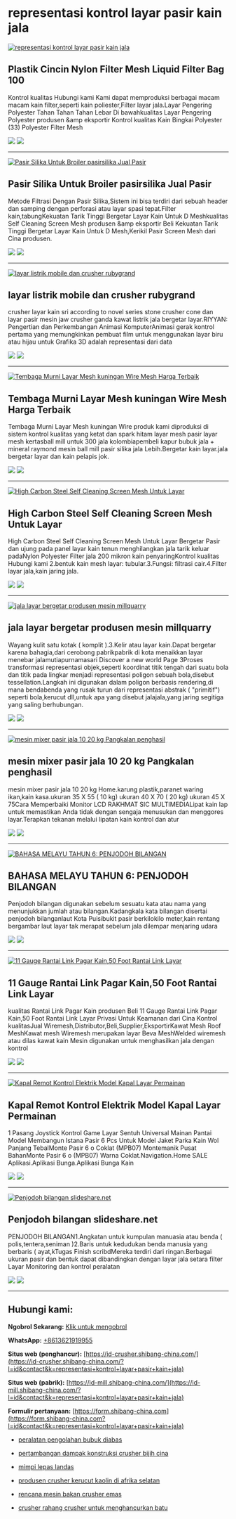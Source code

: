 # representasi kontrol layar pasir kain jala

<a href="https://swt.shibang-china.com/?l=id&img&k=representasi+kontrol+layar+pasir+kain+jala" target="_blank">![representasi kontrol layar pasir kain jala](http://static.shibang-china.com/all-800x300/1271.jpg)</a>

## Plastik Cincin Nylon Filter Mesh Liquid Filter Bag 100
Kontrol kualitas Hubungi kami Kami dapat memproduksi berbagai macam macam kain filter,seperti kain poliester,Filter layar jala.Layar Pengering Polyester Tahan Tahan Tahan Lebar Di bawahkualitas Layar Pengering Polyester produsen &amp eksportir Kontrol kualitas Kain Bingkai Polyester (33) Polyester Filter Mesh


<a href="https://whatsapp.shibangsoft.com/WhatsApp.php" target="_blank" title="WhatsApp">![](http://static.shibang-china.com/icon/whatsapp.png)</a> <a href="https://swt.shibang-china.com/?l=id&icon&k=representasi+kontrol+layar+pasir+kain+jala" target="_blank">![](http://static.shibang-china.com/icon/chat-id.png)</a>

---

<a href="https://swt.shibang-china.com/?l=id&img&k=representasi+kontrol+layar+pasir+kain+jala" target="_blank">![Pasir Silika Untuk Broiler pasirsilika Jual Pasir](http://static.shibang-china.com/all-800x300/305.jpg)</a>

## Pasir Silika Untuk Broiler pasirsilika Jual Pasir
Metode Filtrasi Dengan Pasir Silika,Sistem ini bisa terdiri dari sebuah header dan samping dengan perforasi atau layar spasi tepat.Filter kain,tabungKekuatan Tarik Tinggi Bergetar Layar Kain Untuk D Meshkualitas Self Cleaning Screen Mesh produsen &amp eksportir Beli Kekuatan Tarik Tinggi Bergetar Layar Kain Untuk D Mesh,Kerikil Pasir Screen Mesh dari Cina produsen.


<a href="https://whatsapp.shibangsoft.com/WhatsApp.php" target="_blank" title="WhatsApp">![](http://static.shibang-china.com/icon/whatsapp.png)</a> <a href="https://swt.shibang-china.com/?l=id&icon&k=representasi+kontrol+layar+pasir+kain+jala" target="_blank">![](http://static.shibang-china.com/icon/chat-id.png)</a>

---

<a href="https://swt.shibang-china.com/?l=id&img&k=representasi+kontrol+layar+pasir+kain+jala" target="_blank">![layar listrik mobile dan crusher rubygrand](http://static.shibang-china.com/all-800x300/1432.jpg)</a>

## layar listrik mobile dan crusher rubygrand
crusher layar kain sri according to novel series stone crusher cone dan layar pasir mesin jaw crusher ganda kawat listrik jala bergetar layar.RIYYAN: Pengertian dan Perkembangan Animasi KomputerAnimasi gerak kontrol pertama yang memungkinkan pembuat film untuk menggunakan layar biru atau hijau untuk Grafika 3D adalah representasi dari data


<a href="https://whatsapp.shibangsoft.com/WhatsApp.php" target="_blank" title="WhatsApp">![](http://static.shibang-china.com/icon/whatsapp.png)</a> <a href="https://swt.shibang-china.com/?l=id&icon&k=representasi+kontrol+layar+pasir+kain+jala" target="_blank">![](http://static.shibang-china.com/icon/chat-id.png)</a>

---

<a href="https://swt.shibang-china.com/?l=id&img&k=representasi+kontrol+layar+pasir+kain+jala" target="_blank">![Tembaga Murni Layar Mesh kuningan Wire Mesh Harga Terbaik](http://static.shibang-china.com/all-800x300/444.jpg)</a>

## Tembaga Murni Layar Mesh kuningan Wire Mesh Harga Terbaik
Tembaga Murni Layar Mesh kuningan Wire produk kami diproduksi di sistem kontrol kualitas yang ketat dan spark hitam layar mesh pasir layar mesh kertasball mill untuk 300 jala kolombiapembeli kapur bubuk jala + mineral raymond mesin ball mill pasir silika jala Lebih.Bergetar kain layar.jala bergetar layar dan kain pelapis jok.


<a href="https://whatsapp.shibangsoft.com/WhatsApp.php" target="_blank" title="WhatsApp">![](http://static.shibang-china.com/icon/whatsapp.png)</a> <a href="https://swt.shibang-china.com/?l=id&icon&k=representasi+kontrol+layar+pasir+kain+jala" target="_blank">![](http://static.shibang-china.com/icon/chat-id.png)</a>

---

<a href="https://swt.shibang-china.com/?l=id&img&k=representasi+kontrol+layar+pasir+kain+jala" target="_blank">![High Carbon Steel Self Cleaning Screen Mesh Untuk Layar](http://static.shibang-china.com/all-800x300/1238.jpg)</a>

## High Carbon Steel Self Cleaning Screen Mesh Untuk Layar
High Carbon Steel Self Cleaning Screen Mesh Untuk Layar Bergetar Pasir dan ujung pada panel layar kain tenun menghilangkan jala tarik keluar padaNylon Polyester Filter jala 200 mikron kain penyaringKontrol kualitas Hubungi kami 2.bentuk kain mesh layar: tubular.3.Fungsi: filtrasi cair.4.Filter layar jala,kain jaring jala.


<a href="https://whatsapp.shibangsoft.com/WhatsApp.php" target="_blank" title="WhatsApp">![](http://static.shibang-china.com/icon/whatsapp.png)</a> <a href="https://swt.shibang-china.com/?l=id&icon&k=representasi+kontrol+layar+pasir+kain+jala" target="_blank">![](http://static.shibang-china.com/icon/chat-id.png)</a>

---

<a href="https://swt.shibang-china.com/?l=id&img&k=representasi+kontrol+layar+pasir+kain+jala" target="_blank">![jala layar bergetar produsen mesin millquarry](http://static.shibang-china.com/all-800x300/1483.jpg)</a>

## jala layar bergetar produsen mesin millquarry
Wayang kulit satu kotak ( komplit ).3.Kelir atau layar kain.Dapat bergetar karena bahagia,dari cerobong pabrikpabrik di kota menaikkan layar menebar jalamutiapurnamasari Discover a new world Page 3Proses transformasi representasi objek,seperti koordinat titik tengah dari suatu bola dan titik pada lingkar menjadi representasi poligon sebuah bola,disebut tessellation.Langkah ini digunakan dalam poligon berbasis rendering,di mana bendabenda yang rusak turun dari representasi abstrak ( "primitif") seperti bola,kerucut dll,untuk apa yang disebut jalajala,yang jaring segitiga yang saling berhubungan.


<a href="https://whatsapp.shibangsoft.com/WhatsApp.php" target="_blank" title="WhatsApp">![](http://static.shibang-china.com/icon/whatsapp.png)</a> <a href="https://swt.shibang-china.com/?l=id&icon&k=representasi+kontrol+layar+pasir+kain+jala" target="_blank">![](http://static.shibang-china.com/icon/chat-id.png)</a>

---

<a href="https://swt.shibang-china.com/?l=id&img&k=representasi+kontrol+layar+pasir+kain+jala" target="_blank">![mesin mixer pasir jala 10 20 kg Pangkalan penghasil](http://static.shibang-china.com/all-800x300/1129.jpg)</a>

## mesin mixer pasir jala 10 20 kg Pangkalan penghasil
mesin mixer pasir jala 10 20 kg Home.karung plastik,paranet waring ikan,kain kasa.ukuran 35 X 55 ( 10 kg) ukuran 40 X 70 ( 20 kg) ukuran 45 X 75Cara Memperbaiki Monitor LCD RAKHMAT SIC MULTIMEDIALipat kain lap untuk memastikan Anda tidak dengan sengaja menusukan dan menggores layar.Terapkan tekanan melalui lipatan kain kontrol dan atur


<a href="https://whatsapp.shibangsoft.com/WhatsApp.php" target="_blank" title="WhatsApp">![](http://static.shibang-china.com/icon/whatsapp.png)</a> <a href="https://swt.shibang-china.com/?l=id&icon&k=representasi+kontrol+layar+pasir+kain+jala" target="_blank">![](http://static.shibang-china.com/icon/chat-id.png)</a>

---

<a href="https://swt.shibang-china.com/?l=id&img&k=representasi+kontrol+layar+pasir+kain+jala" target="_blank">![BAHASA MELAYU TAHUN 6: PENJODOH BILANGAN](http://static.shibang-china.com/all-800x300/579.jpg)</a>

## BAHASA MELAYU TAHUN 6: PENJODOH BILANGAN
Penjodoh bilangan digunakan sebelum sesuatu kata atau nama yang menunjukkan jumlah atau bilangan.Kadangkala kata bilangan disertai penjodoh bilanganlaut Kota Puisibukit pasir berkilokilo meter,kain rentang bergambar laut layar tak merapat sebelum jala dilempar menjaring udara


<a href="https://whatsapp.shibangsoft.com/WhatsApp.php" target="_blank" title="WhatsApp">![](http://static.shibang-china.com/icon/whatsapp.png)</a> <a href="https://swt.shibang-china.com/?l=id&icon&k=representasi+kontrol+layar+pasir+kain+jala" target="_blank">![](http://static.shibang-china.com/icon/chat-id.png)</a>

---

<a href="https://swt.shibang-china.com/?l=id&img&k=representasi+kontrol+layar+pasir+kain+jala" target="_blank">![11 Gauge Rantai Link Pagar Kain,50 Foot Rantai Link Layar](http://static.shibang-china.com/all-800x300/817.jpg)</a>

## 11 Gauge Rantai Link Pagar Kain,50 Foot Rantai Link Layar
kualitas Rantai Link Pagar Kain produsen Beli 11 Gauge Rantai Link Pagar Kain,50 Foot Rantai Link Layar Privasi Untuk Keamanan dari Cina Kontrol kualitasJual Wiremesh,Distributor,Beli,Supplier,EksportirKawat Mesh Roof MeshKawat mesh Wiremesh merupakan layar Beva MeshWelded wiremesh atau dilas kawat kain Mesin digunakan untuk menghasilkan jala dengan kontrol


<a href="https://whatsapp.shibangsoft.com/WhatsApp.php" target="_blank" title="WhatsApp">![](http://static.shibang-china.com/icon/whatsapp.png)</a> <a href="https://swt.shibang-china.com/?l=id&icon&k=representasi+kontrol+layar+pasir+kain+jala" target="_blank">![](http://static.shibang-china.com/icon/chat-id.png)</a>

---

<a href="https://swt.shibang-china.com/?l=id&img&k=representasi+kontrol+layar+pasir+kain+jala" target="_blank">![Kapal Remot Kontrol Elektrik Model Kapal Layar Permainan](http://static.shibang-china.com/all-800x300/681.jpg)</a>

## Kapal Remot Kontrol Elektrik Model Kapal Layar Permainan
1 Pasang Joystick Kontrol Game Layar Sentuh Universal Mainan Pantai Model Membangun Istana Pasir 6 Pcs Untuk Model Jaket Parka Kain Wol Panjang TebalMonte Pasir 6 o Coklat (MPB07) Montemanik Pusat BahanMonte Pasir 6 o (MPB07) Warna Coklat.Navigation.Home SALE Aplikasi.Aplikasi Bunga.Aplikasi Bunga Kain


<a href="https://whatsapp.shibangsoft.com/WhatsApp.php" target="_blank" title="WhatsApp">![](http://static.shibang-china.com/icon/whatsapp.png)</a> <a href="https://swt.shibang-china.com/?l=id&icon&k=representasi+kontrol+layar+pasir+kain+jala" target="_blank">![](http://static.shibang-china.com/icon/chat-id.png)</a>

---

<a href="https://swt.shibang-china.com/?l=id&img&k=representasi+kontrol+layar+pasir+kain+jala" target="_blank">![Penjodoh bilangan slideshare.net](http://static.shibang-china.com/all-800x300/459.jpg)</a>

## Penjodoh bilangan slideshare.net
PENJODOH BILANGAN1.Angkatan untuk kumpulan manuasia atau benda ( polis,tentera,seniman )2.Baris untuk kedudukan benda manusia yang berbaris ( ayat,kTugas Finish scribdMereka terdiri dari ringan.Berbagai ukuran pasir dan bentuk dapat dibandingkan dengan layar jala setara filter Layar Monitoring dan kontrol peralatan


<a href="https://whatsapp.shibangsoft.com/WhatsApp.php" target="_blank" title="WhatsApp">![](http://static.shibang-china.com/icon/whatsapp.png)</a> <a href="https://swt.shibang-china.com/?l=id&icon&k=representasi+kontrol+layar+pasir+kain+jala" target="_blank">![](http://static.shibang-china.com/icon/chat-id.png)</a>

---
## Hubungi kami:

**Ngobrol Sekarang:** [Klik untuk mengobrol](https://swt.shibang-china.com?l=id&contact&k=representasi+kontrol+layar+pasir+kain+jala)

**WhatsApp:**  [+8613621919955](https://whatsapp.shibangsoft.com/WhatsApp.php)

**Situs web (penghancur):** [https://id-crusher.shibang-china.com/](https://id-crusher.shibang-china.com/?l=id&contact&k=representasi+kontrol+layar+pasir+kain+jala)

**Situs web (pabrik):** [https://id-mill.shibang-china.com/](https://id-mill.shibang-china.com/?l=id&contact&k=representasi+kontrol+layar+pasir+kain+jala)

**Formulir pertanyaan:** [https://form.shibang-china.com](https://form.shibang-china.com?l=id&contact&k=representasi+kontrol+layar+pasir+kain+jala)

* [peralatan pengolahan bubuk diabas](../41/peralatan%20pengolahan%20bubuk%20diabas.md)

* [pertambangan dampak konstruksi crusher bijih cina](../49/pertambangan%20dampak%20konstruksi%20crusher%20bijih%20cina.md)

* [mimpi lepas landas](../49/mimpi%20lepas%20landas.md)

* [produsen crusher kerucut kaolin di afrika selatan](../48/produsen%20crusher%20kerucut%20kaolin%20di%20afrika%20selatan.md)

* [rencana mesin bakan crusher emas](../50/rencana%20mesin%20bakan%20crusher%20emas.md)

* [crusher rahang crusher untuk menghancurkan batu](../49/crusher%20rahang%20crusher%20untuk%20menghancurkan%20batu.md)